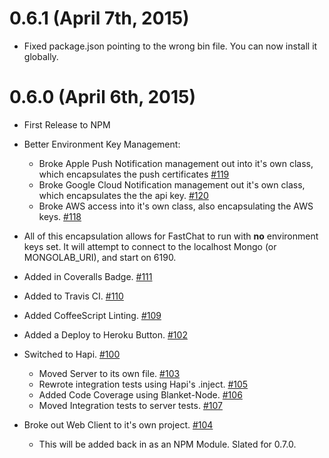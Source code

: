 # 0.6.1 (April 7th, 2015)
* Fixed package.json pointing to the wrong bin file. You can now install it globally.

# 0.6.0 (April 6th, 2015)
* First Release to NPM
* Better Environment Key Management:
  * Broke Apple Push Notification management out into it's own class, which encapsulates the push certificates [#119](https://github.com/fastchat/server/issues/119)
  * Broke Google Cloud Notification management out it's own class, which encapsulates the the api key. [#120](https://github.com/fastchat/server/issues/120)
  * Broke AWS access into it's own class, also encapsulating the AWS keys. [#118](https://github.com/fastchat/server/issues/118)
* All of this encapsulation allows for FastChat to run with **no** environment keys set. It will attempt to connect to the localhost Mongo (or MONGOLAB_URI), and start on 6190.

* Added in Coveralls Badge. [#111](https://github.com/fastchat/server/issues/111)
* Added to Travis CI. [#110](https://github.com/fastchat/server/issues/110)
* Added CoffeeScript Linting. [#109](https://github.com/fastchat/server/issues/109)
* Added a Deploy to Heroku Button. [#102](https://github.com/fastchat/server/issues/102)

* Switched to Hapi. [#100](https://github.com/fastchat/server/issues/100)
  * Moved Server to its own file. [#103](https://github.com/fastchat/server/issues/103)
  * Rewrote integration tests using Hapi's .inject. [#105](https://github.com/fastchat/server/issues/105)
  * Added Code Coverage using Blanket-Node. [#106](https://github.com/fastchat/server/issues/106)
  * Moved Integration tests to server tests. [#107](https://github.com/fastchat/server/issues/107)

* Broke out Web Client to it's own project. [#104](https://github.com/fastchat/server/issues/104)
  * This will be added back in as an NPM Module. Slated for 0.7.0.
